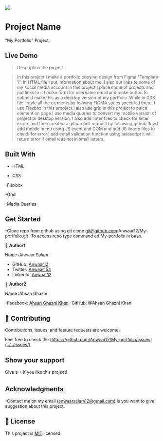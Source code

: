 ![](https://img.shields.io/badge/Microverse-blueviolet)

# Project Name

"My Portfolio" Project

## Live Demo

> Description the project.

> In this project I make a portfolio copying design from Figma "Template 1". In HTML file I put information about me, I also put links to some of my social media account.In this project I place some of projects and put links to it I make form for username email and make button to submit.I make this as a desktop version of my portfolio .While in CSS file I style all the elements by follwing FIGMA styles specified there. I use Flexbox in this prooject.I also use grid in this project to palce element on page.I use media queries to convert my mobile version of project to desktop version. I also add linter files to check for linter errors and then created a github pull request by following github flow.I add mobile menu using JS event and DOM and add JS linters files to check for error.I add email validation function using javascript it will return error if email was not in small letters.

## Built With

- HTML

- CSS

-Flexbox

-Grid

-Media Queries

## Get Started

-Clone repo from github using git clone git@github.com:Anwaar12/My-portfolio.git
-To access repo type command cd My-portfolio in bash.

👤 **Author1**

Name :Anwaar Salam

- GitHub: [Anwaar12](https://github.com/Anwaar12)
- Twitter: [Anwaar154](https://twitter.com/Anwaar154)
- LinkedIn: [Anwaar12](https://www.linkedin.com/in/anwaar-salam-61a3821b0/)

👤 **Author2**

Name :Ahsan Ghazni

-Facebook: [Ahsan Ghazni Khan](https://www.facebook.com/me/)
-GitHub: @Ahsan Ghazni Khan

## 🤝 Contributing

Contributions, issues, and feature requests are welcome!

Feel free to check the [https://github.com/Anwaar12/My-portfolio/issues](../../issues/).

## Show your support

Give a ⭐️ if you like this project!

## Acknowledgments

-Contact me on my email (anwaarsalam12@gmail.com) is you want to give suggestion about this project.

## 📝 License

This project is [MIT](https://choosealicense.com/licenses/mit/) licensed.
